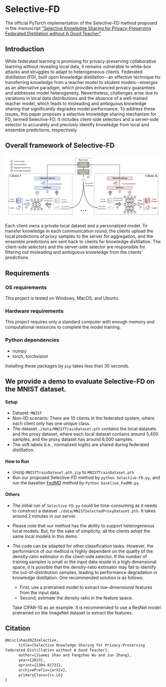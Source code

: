 # Selective-FD

The official PyTorch implementation of the Selective-FD method proposed in the manuscript ["Selective Knowledge Sharing for Privacy-Preserving Federated Distillation without A Good Teacher"](https://arxiv.org/abs/2304.01731)



## Introduction

While federated learning is promising for privacy-preserving collaborative learning without revealing local data, it remains vulnerable to white-box attacks and struggles to adapt to heterogeneous clients. Federated distillation (FD), built upon knowledge distillation--an effective technique for transferring knowledge from a teacher model to student models--emerges as an alternative paradigm, which provides enhanced privacy guarantees and addresses model heterogeneity. Nevertheless, challenges arise due to variations in local data distributions and the absence of a well-trained teacher model, which leads to misleading and ambiguous knowledge sharing that significantly degrades model performance. To address these issues, this paper proposes a selective knowledge sharing mechanism for FD, termed Selective-FD. It includes client-side selectors and a server-side selector to accurately and precisely identify knowledge from local and ensemble predictions, respectively. 

## Overall framework of Selective-FD

![avatar](./img/SelectiveKnowSharing_framework.png)

Each client owns a private local dataset and a personalized model.  To transfer knowledge in each communication round, the clients upload the local predictions of proxy samples to the server for aggregation, and the ensemble predictions are sent back to clients for knowledge distillation. The client-side selectors and the server-side selector are responsible for filtering out misleading and ambiguous knowledge from the clients' predictions.


## Requirements

### OS requirements

This project is tested on Windows, MacOS, and Ubuntu.


### Hardware requirements

This project requires only a standard computer with enough memory and computational resources to complete the model training.


### Python dependencies

- numpy
- torch, torchvision

Installing these packages by `pip` takes less than 30 seconds.


## We provide a demo to evaluate Selective-FD on the MNIST dataset.



#### Setup

- Dataset: `MNIST`
- Non-IID scenario: There are 10 clients in the federated system, where each client only has one unique class.
- The dataset `./data/MNISTTrainDataset.pth` contains the local datasets and the proxy dataset, where each local dataset contains around 5,400 samples, and the proxy dataset has around 6,000 samples.
- The soft labels (i.e., normalized logits) are shared during federated distillation. 

#### How to Run 

- Unzip `MNISTTrainDataset.pth.zip` to `MNISTTrainDataset.pth`
- Run our proposed Selective-FD method by `python Selective-FD.py`, and run the baselien [FedMD](https://arxiv.org/abs/1910.03581) method by `Python baseline_FedMD.py`.


#### Others


- The initial run of `Selective-FD.py` could be time-consuming as it needs to construct a dataset `./data/MNISTSelectedProxyDataset.pth`. It takes around 2 minutes in our server.
- Please note that our method has the ability to support heterogeneous local models. But, for the sake of simplicity, all the clients adopt the same local models in this demo.

- The code can be adapted for other classification tasks. However, the performance of our method is highly dependent on the quality of the density-ratio estimator in the client-side selector. If the number of training samples is small or the input data reside in a high-dimensional space, it is possible that the density-ratio estimator may fail to identify the out-of-distribution samples, leading to performance degradation in knowledge distillation.  One recommended solution is as follows:
	- First, use a pretrained model to extract low-dimensional features from the input data.
	- Second, estimate the density ratio in the feature space.

	Take CIFAR-10 as an example. It is recommended to use a ResNet model pretrained on the ImageNet dataset to extract the features.


## Citation
```
@misc{shao2023selective,
      title={Selective Knowledge Sharing for Privacy-Preserving Federated Distillation without A Good Teacher}, 
      author={Jiawei Shao and Fangzhao Wu and Jun Zhang},
      year={2023},
      eprint={2304.01731},
      archivePrefix={arXiv},
      primaryClass={cs.LG}
}
```

